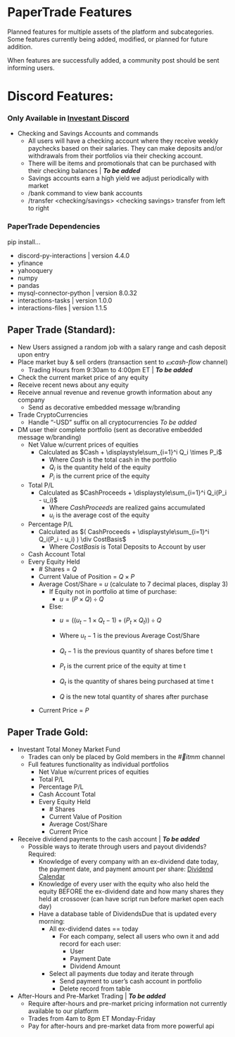 # PaperTrade Features


Planned features for multiple assets of the platform and subcategories. Some features currently being added, modified, or planned for future addition.

When features are successfully added, a community post should be sent informing users.


# Discord Features:


### Only Available in [Investant Discord](https://discord.gg/SFUKKjWEjH)
* Checking and Savings Accounts and commands
    * All users will have a checking account where they receive weekly paychecks based on their salaries. They can make deposits and/or withdrawals from their portfolios via their checking account.
    * There will be items and promotionals that can be purchased with their checking balances | ***To be added***
    * Savings accounts earn a high yield we adjust periodically with market
    * /bank command to view bank accounts
    * /transfer &lt;checking/savings> &lt;checking savings> transfer from left to right


### PaperTrade Dependencies


pip install...
* discord-py-interactions | version 4.4.0
* yfinance
* yahooquery
* numpy
* pandas
* mysql-connector-python | version 8.0.32
* interactions-tasks | version 1.0.0
* interactions-files | version 1.1.5


## Paper Trade (Standard):


* New Users assigned a random job with a salary range and cash deposit upon entry
* Place market buy & sell orders (transaction sent to _💵cash-flow_ channel)
    * Trading Hours from 9:30am to 4:00pm ET | ***To be added***
* Check the current market price of any equity
* Receive recent news about any equity
* Receive annual revenue and revenue growth information about any company
    * Send as decorative embedded message w/branding
* Trade CryptoCurrencies
    * Handle “-USD” suffix on all cryptocurrencies *To be added*
* DM user their complete portfolio (sent as decorative embedded message w/branding)
    * Net Value w/current prices of equities
        * Calculated as $Cash + \displaystyle\sum_{i=1}^i Q_i \times P_i$
            * Where $Cash$ is the total cash in the portfolio
            * $Q_i$ is the quantity held of the equity
            * $P_i$ is the current price of the equity
    * Total P/L
        * Calculated as $CashProceeds + \displaystyle\sum_{i=1}^i Q_i(P_i - u_i)$
            * Where $CashProceeds$ are realized gains accumulated
            * $u_i$ is the average cost of the equity
    * Percentage P/L
        * Calculated as $( CashProceeds + \displaystyle\sum_{i=1}^i Q_i(P_i - u_i) ) \div CostBasis$
            * Where $CostBasis$ is Total Deposits to Account by user
    * Cash Account Total
    * Every Equity Held
        * \# Shares = $Q$
        * Current Value of Position = $Q \times P$
        * Average Cost/Share = $u$ (calculate to 7 decimal places, display 3)
            * If Equity not in portfolio at time of purchase:
                * $u = (P \times Q) \div Q$
            * Else:
                * $u = (( u_t-1 \times Q_t-1 ) + ( P_t \times Q_t )) \div Q$

                * Where $u_t-1$ is the previous Average Cost/Share
                * $Q_t-1$ is the previous quantity of shares before time t
                * $P_t$ is the current price of the equity at time t
                * $Q_t$ is the quantity of shares being purchased at time t
                * $Q$ is the new total quantity of shares after purchase
        * Current Price = $P$


## Paper Trade Gold:


* Investant Total Money Market Fund
    * Trades can only be placed by Gold members in the _#💱itmm_ channel
    * Full features functionality as individual portfolios
        * Net Value w/current prices of equities
        * Total P/L
        * Percentage P/L
        * Cash Account Total
        * Every Equity Held
            * \# Shares
            * Current Value of Position
            * Average Cost/Share
            * Current Price
* Receive dividend payments to the cash account | ***To be added***
    * Possible ways to iterate through users and payout dividends? Required:
        * Knowledge of every company with an ex-dividend date today, the payment date, and payment amount per share: [Dividend Calendar](https://www.nasdaq.com/market-activity/dividends)
        * Knowledge of every user with the equity who also held the equity BEFORE the ex-dividend date and how many shares they held at crossover (can have script run before market open each day)
        * Have a database table of DividendsDue that is updated every morning:
            * All ex-dividend dates == today
                * For each company, select all users who own it and add record for each user:
                    * User
                    * Payment Date
                    * Dividend Amount
            * Select all payments due today and iterate through
                * Send payment to user’s cash account in portfolio
                * Delete record from table
* After-Hours and Pre-Market Trading | ***To be added***
    * Require after-hours and pre-market pricing information not currently available to our platform
    * Trades from 4am to 8pm ET Monday-Friday
    * Pay for after-hours and pre-market data from more powerful api

